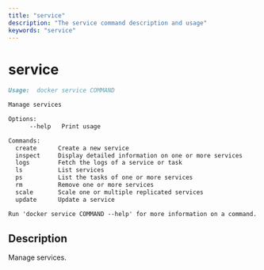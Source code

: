 ```yaml
---
title: "service"
description: "The service command description and usage"
keywords: "service"
---
```


<!-- This file is maintained within the docker/cli GitHub
     repository at https://github.com/yuyangjack/docker-cli/. Make all
     pull requests against that repo. If you see this file in
     another repository, consider it read-only there, as it will
     periodically be overwritten by the definitive file. Pull
     requests which include edits to this file in other repositories
     will be rejected.
-->

# service

```markdown
Usage:  docker service COMMAND

Manage services

Options:
      --help   Print usage

Commands:
  create      Create a new service
  inspect     Display detailed information on one or more services
  logs        Fetch the logs of a service or task
  ls          List services
  ps          List the tasks of one or more services
  rm          Remove one or more services
  scale       Scale one or multiple replicated services
  update      Update a service

Run 'docker service COMMAND --help' for more information on a command.
```

## Description

Manage services.

